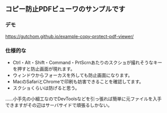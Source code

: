 ## コピー防止PDFビューワのサンプルです

### デモ
https://gutchom.github.io/example-copy-protect-pdf-viewer/

### 仕様的な
- Ctrl・Alt・Shift・Command・PrtScrnあたりのスクショが撮れそうなキーを押すと防止画面が現れます。
- ウィンドウからフォーカスを外しても防止画面になります。
- MacのSafariとChromeで印刷も妨害できることを確認してます。
- スクショくらいは防げると思う。

……小手先の小細工なのでDevToolsなどを引っ張れば簡単に元ファイルを入手できますがその辺はサーバサイドで頑張るしかない。
